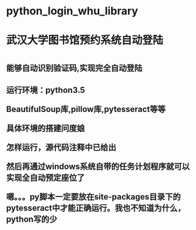 # python_login_whu_library
<h1>武汉大学图书馆预约系统自动登陆<h1>
<h2>能够自动识别验证码,实现完全自动登陆<h2>

<p>运行环境：python3.5<p>
<p>BeautifulSoup库,pillow库,pytesseract等等<p>
<p>具体环境的搭建问度娘<p>
<p>怎样运行，源代码注释中已给出<p>
<p>然后再通过windows系统自带的任务计划程序就可以实现全自动预定座位了<p>
<p>嗯。。。py脚本一定要放在site-packages目录下的pytesseract中才能正确运行。我也不知道为什么，python写的少<p>
